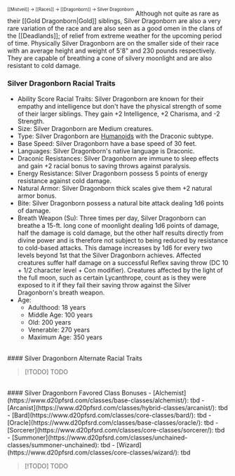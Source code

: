 <sup><sup>[[Mistveil]] → [[Races]] → [[Dragonborn]] → Silver Dragonborn</sup></sup>
Although not quite as rare as their [[Gold Dragonborn|Gold]] siblings, Silver Dragonborn are also a very rare variation of the race and are also seen as a good omen in the clans of the [[Deadlands]]; of relief from extreme weather for the upcoming period of time. Physically Silver Dragonborn are on the smaller side of their race with an average height and weight of 5'8" and 230 pounds respectively. They are capable of breathing a cone of silvery moonlight and are also resistant to cold damage. 
<br>
### Silver Dragonborn Racial Traits
- Ability Score Racial Traits: Silver Dragonborn are known for their empathy and intelligence but don't have the physical strength of some of their larger siblings. They gain +2 Intelligence, +2 Charisma, and -2 Strength.
- Size: Silver Dragonborn are Medium creatures.
- Type: Silver Dragonborn are [Humanoids](http://www.d20pfsrd.com/bestiary/rules-for-monsters/creature-types#TOC-Humanoid) with the Draconic subtype.
- Base Speed: Silver Dragonborn have a base speed of 30 feet.
- Languages: Silver Dragonborn's native language is Draconic.
- Draconic Resistances: Silver Dragonborn are immune to sleep effects and gain +2 racial bonus to saving throws against paralysis.
- Energy Resistance: Silver Dragonborn possess 5 points of energy resistance against cold damage.
- Natural Armor: Silver Dragonborn thick scales give them +2 natural armor bonus.
- Bite: Silver Dragonborn possess a natural bite attack dealing 1d6 points of damage.
- Breath Weapon (Su): Three times per day, Silver Dragonborn can breathe a 15-ft. long cone of moonlight dealing 1d6 points of damage, half the damage is cold damage, but the other half results directly from divine power and is therefore not subject to being reduced by resistance to cold-based attacks. This damage increases by 1d6 for every two levels beyond 1st that the Silver Dragonborn achieves. Affected creatures suffer half damage on a successful Reflex saving throw (DC 10 + 1/2 character level + Con modifier). Creatures affected by the light of the full moon, such as certain Lycanthrope, count as is they were exposed to it if they fail their saving throw against the Silver Dragonborn's breath weapon.
- Age:
    - Adulthood: 18 years
    - Middle Age: 100 years
    - Old: 200 years
    - Venerable: 270 years
    - Maximum Age: 350 years
<br>
#### Silver Dragonborn Alternate Racial Traits

> [!TODO] TODO
<br>
#### Silver Dragonborn Favored Class Bonuses
- [Alchemist](https://www.d20pfsrd.com/classes/base-classes/alchemist/): tbd
- [Arcanist](https://www.d20pfsrd.com/classes/hybrid-classes/arcanist/): tbd
- [Bard](https://www.d20pfsrd.com/classes/core-classes/bard/): tbd
- [Oracle](https://www.d20pfsrd.com/classes/base-classes/oracle/): tbd
- [Sorcerer](https://www.d20pfsrd.com/classes/core-classes/sorcerer/): tbd
- [Summoner](https://www.d20pfsrd.com/classes/unchained-classes/summoner-unchained): tbd
- [Wizard](https://www.d20pfsrd.com/classes/core-classes/wizard/): tbd

> [!TODO] TODO